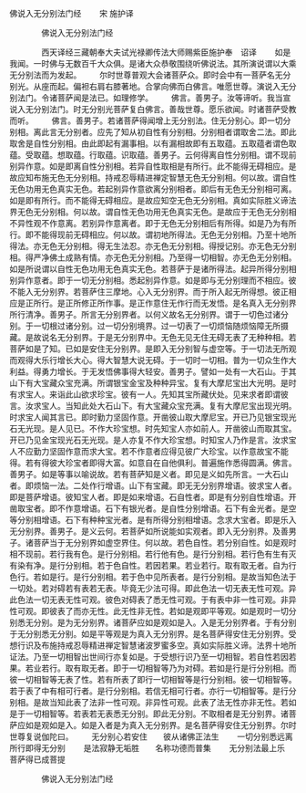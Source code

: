   佛说入无分别法门经
　　宋 施护译




　　　　佛说入无分别法门经

　　　　西天译经三藏朝奉大夫试光禄卿传法大师赐紫臣施护奉　诏译
　　如是我闻。一时佛与无数百千大众俱。是诸大众恭敬围绕听佛说法。其所演说谓以大乘无分别法而为发起。
　　尔时世尊普观大会诸菩萨众。即时会中有一菩萨名无分别光。从座而起。偏袒右肩右膝著地。合掌向佛而白佛言。唯愿世尊。演说入无分别法门。令诸菩萨闻是法已。如理修学。
　　佛言。善男子。汝等谛听。我当宣说入无分别法门。时无分别光菩萨复白佛言。善哉世尊。愿乐欲闻。时诸菩萨受教而听。
　　佛言。善男子。若诸菩萨得闻增上无分别法。住无分别心。即一切分别相。离此言无分别者。应先了知从初自性有分别相。分别相者谓取舍二法。即此取舍是自性分别相。由此即起有漏事相。以有漏相故即有五取蕴。五取蕴者谓色取蕴。受取蕴。想取蕴。行取蕴。识取蕴。善男子。云何得离自性分别相。谓不现前别异作意。如是即离自性分别相。若异自性取相是有所行。此不能得无碍相应。是故应知布施无色无分别相。持戒忍辱精进禅定智慧无色无分别相。何以故。谓自性无色功用无色真实无色。若起别异作意欲离分别相者。即后有无色无分别相可离。如是即有所行。而不能得无碍相应。是故应知空无色无分别相。真如实际胜义谛法界无色无分别相。何以故。谓自性无色功用无色真实无色。是故应于无色无分别相不异性观不作意离。若别异作意离者。即于无色无分别相后有所得。如是乃为有所行。即不能得现前无碍相应。何以故。谓初地所得法。无色无分别相。乃至十地所得法。亦无色无分别相。得无生法忍。亦无色无分别相。得授记别。亦无色无分别相。得严净佛土成熟有情。亦无色无分别相。乃至得一切相智。亦无色无分别相。如是所说谓以自性无色功用无色真实无色。若菩萨于是诸所得法。起异所得分别相别异作意者。即于一切无分别相。悉起别异作意。如是即与无分别理而不相应。彼不能入无分别界。若菩萨住三摩地。心入无分别界。而于所入起无所得想。彼正相应是正所行。是正所修正所作事。是正作意住无作行而无发悟。是名真入无分别界所行清净。善男子。所言无分别界者。以何义故名无分别界。谓于一切色过诸分别。于一切根过诸分别。过一切分别境界。过一切表了一切烦恼随烦恼障无所摄藏。是故说名无分别界。于是无分别界中。无色无见无住无碍无表了无种种相。若菩萨如是了知。已如是安住无分别界。是即入无分别智与虚空等。于一切法无所观而观得大乐行增长大心。得大智慧大说无碍。于一切时一切相。普为一切众生作大利益。得勇力增长。于无发悟佛事得大轻安。善男子。譬如一处有一大石山。于其山下有大宝藏众宝充满。所谓银宝金宝及种种异宝。复有大摩尼宝出大光明。是时有求宝人。来诣此山欲求珍宝。彼有一人。先知其宝所藏伏处。见来求者即谓彼言。汝求宝人。当知此处大石山下。有大宝藏众宝充满。复有大摩尼宝出现光明。时求宝人闻其言已。即时勤力坚固作意。开凿彼山取大摩尼宝。开已乃见银宝现光石无光现。是人见已。不作大珍宝想。时先知宝人亦如前人。开凿彼山而取其宝。开已乃见金宝现光石无光现。是人亦复不作大珍宝想。时知宝人乃作是言。汝求宝人不应勤力坚固作意而求大宝。若不作意者应得见彼广大珍宝。以作意故宝不能得。若有得彼大珍宝者即得大富。如意自在自他俱利。普遍施作悉得圆满。佛言。善男子。如是等事以喻说故。若有菩萨知是义者。即见是义如先所言。一大石山者。即烦恼一法。二处作行增语。山下有宝藏。即无无分别界增语。彼求宝人者。即是菩萨增语。彼知宝人者。即是如来增语。石自性者。即是有分别自性增语。开凿取宝者。即不作意增语。石下有银光者。是自性分别增语。石下有金光者。是空等分别相增语。石下有种种宝光者。是有所得分别相增语。念求大宝者。即是乐入无分别界。善男子。是义云何。若菩萨如所说能如实观者。即入无分别界。及善男子。诸菩萨当于无分别界如虚空界住。何以故。若色自性。若分别自性。如是观时相不现前。若行我有色。是行分别相。若行他有色。是行分别相。若行色有生有灭有染有净。是行分别相。若于色自性。若因若果。若业若行。取有取无者。自为行色行。若如是行。是行分别相。若于色中见所表者。是行分别相。是故当知色法于一切处。若对碍若有表若无表。毕竟无少法可得。即此色法一切无表无性可观。异此色法一切无表无性可观。彼色对碍表了悉无性可观。于有表中非一性可观。非异性可观。即彼表了而亦无性。此无性非无性。若如是观即平等观。如是观时一切分别悉无分别。是为无分别界。诸菩萨应如是观如是入。入是无分别界者。于有分别于无分别悉无分别。如是平等观是为真入无分别界。是名菩萨得安住无分别界。受想行识及布施持戒忍辱精进禅定智慧诸波罗蜜多空。真如实际胜义谛。法界十地所证法。乃至一切相智出世间行亦复如是。于受想行识乃至一切相智。若自性若因若果。若业若行。取有取无者。即于一切相智等乃为对碍。若如是行是行分别相。而彼一切相智等无表了性。若有所表了即行一切相智等是行分别相。彼一切相智等。若于表了中有相可行者。是行分别相。若信无相可行者。亦行一切相智等。是行分别相。是故当知此表了法非一性可观。非异性可观。此表了法无性亦非无性。若如是于一切相智等。若表若无表悉无分别。即此无分别。不取相者是无分别界。诸菩萨应如是观如是入。如是入者是为真入无分别界。是名菩萨得安住无分别界。尔时世尊复说伽陀曰。
　　无分别心若安住　　彼从诸佛正法生
　　一切分别悉远离　　所行即得无分别
　　是法寂静无垢胜　　名称功德而普集
　　无分别法最上乐　　菩萨得已成菩提

　　　　佛说入无分别法门经


